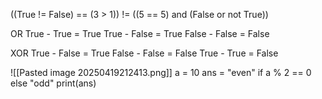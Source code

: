 ((True != False) == (3 > 1)) != ((5 == 5) and (False or not True))

OR
True - True = True
True - False = True
False - False = False

XOR
True - False = True
False - False = False
True - True = False

![[Pasted image 20250419212413.png]]
a = 10
ans = "even" if a % 2 == 0 else "odd"
print(ans)